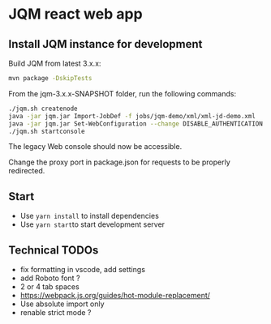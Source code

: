 # JQM react web app

## Install JQM instance for development

Build JQM from latest 3.x.x:

```bash
mvn package -DskipTests
```

From the jqm-3.x.x-SNAPSHOT folder, run the following commands:

```bash
./jqm.sh createnode
java -jar jqm.jar Import-JobDef -f jobs/jqm-demo/xml/xml-jd-demo.xml
java -jar jqm.jar Set-WebConfiguration --change DISABLE_AUTHENTICATION
./jqm.sh startconsole
```

The legacy Web console should now be accessible.

Change the proxy port in package.json for requests to be properly redirected.

## Start

* Use `yarn install` to install dependencies
* Use `yarn start`to start development server

## Technical TODOs

* fix formatting in vscode, add settings
* add Roboto font ?
* 2 or 4 tab spaces
* https://webpack.js.org/guides/hot-module-replacement/
* Use absolute import only
* renable strict mode ?
